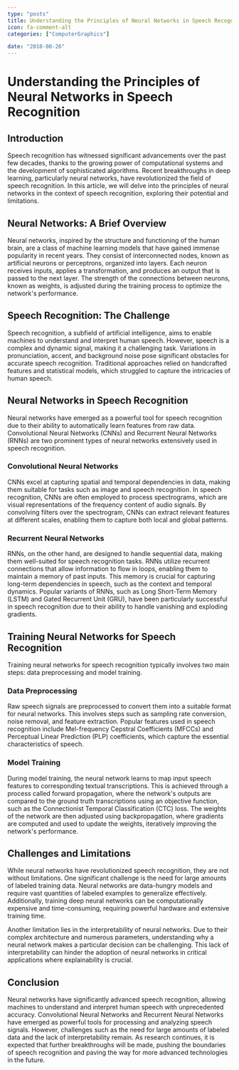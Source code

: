 ```yaml
---
type: "posts"
title: Understanding the Principles of Neural Networks in Speech Recognition
icon: fa-comment-alt
categories: ["ComputerGraphics"]

date: "2018-08-26"
---
```




# Understanding the Principles of Neural Networks in Speech Recognition

## Introduction

Speech recognition has witnessed significant advancements over the past few decades, thanks to the growing power of computational systems and the development of sophisticated algorithms. Recent breakthroughs in deep learning, particularly neural networks, have revolutionized the field of speech recognition. In this article, we will delve into the principles of neural networks in the context of speech recognition, exploring their potential and limitations.

## Neural Networks: A Brief Overview

Neural networks, inspired by the structure and functioning of the human brain, are a class of machine learning models that have gained immense popularity in recent years. They consist of interconnected nodes, known as artificial neurons or perceptrons, organized into layers. Each neuron receives inputs, applies a transformation, and produces an output that is passed to the next layer. The strength of the connections between neurons, known as weights, is adjusted during the training process to optimize the network's performance.

## Speech Recognition: The Challenge

Speech recognition, a subfield of artificial intelligence, aims to enable machines to understand and interpret human speech. However, speech is a complex and dynamic signal, making it a challenging task. Variations in pronunciation, accent, and background noise pose significant obstacles for accurate speech recognition. Traditional approaches relied on handcrafted features and statistical models, which struggled to capture the intricacies of human speech.

## Neural Networks in Speech Recognition

Neural networks have emerged as a powerful tool for speech recognition due to their ability to automatically learn features from raw data. Convolutional Neural Networks (CNNs) and Recurrent Neural Networks (RNNs) are two prominent types of neural networks extensively used in speech recognition.

### Convolutional Neural Networks

CNNs excel at capturing spatial and temporal dependencies in data, making them suitable for tasks such as image and speech recognition. In speech recognition, CNNs are often employed to process spectrograms, which are visual representations of the frequency content of audio signals. By convolving filters over the spectrogram, CNNs can extract relevant features at different scales, enabling them to capture both local and global patterns.

### Recurrent Neural Networks

RNNs, on the other hand, are designed to handle sequential data, making them well-suited for speech recognition tasks. RNNs utilize recurrent connections that allow information to flow in loops, enabling them to maintain a memory of past inputs. This memory is crucial for capturing long-term dependencies in speech, such as the context and temporal dynamics. Popular variants of RNNs, such as Long Short-Term Memory (LSTM) and Gated Recurrent Unit (GRU), have been particularly successful in speech recognition due to their ability to handle vanishing and exploding gradients.

## Training Neural Networks for Speech Recognition

Training neural networks for speech recognition typically involves two main steps: data preprocessing and model training.

### Data Preprocessing

Raw speech signals are preprocessed to convert them into a suitable format for neural networks. This involves steps such as sampling rate conversion, noise removal, and feature extraction. Popular features used in speech recognition include Mel-frequency Cepstral Coefficients (MFCCs) and Perceptual Linear Prediction (PLP) coefficients, which capture the essential characteristics of speech.

### Model Training

During model training, the neural network learns to map input speech features to corresponding textual transcriptions. This is achieved through a process called forward propagation, where the network's outputs are compared to the ground truth transcriptions using an objective function, such as the Connectionist Temporal Classification (CTC) loss. The weights of the network are then adjusted using backpropagation, where gradients are computed and used to update the weights, iteratively improving the network's performance.

## Challenges and Limitations

While neural networks have revolutionized speech recognition, they are not without limitations. One significant challenge is the need for large amounts of labeled training data. Neural networks are data-hungry models and require vast quantities of labeled examples to generalize effectively. Additionally, training deep neural networks can be computationally expensive and time-consuming, requiring powerful hardware and extensive training time.

Another limitation lies in the interpretability of neural networks. Due to their complex architecture and numerous parameters, understanding why a neural network makes a particular decision can be challenging. This lack of interpretability can hinder the adoption of neural networks in critical applications where explainability is crucial.

## Conclusion

Neural networks have significantly advanced speech recognition, allowing machines to understand and interpret human speech with unprecedented accuracy. Convolutional Neural Networks and Recurrent Neural Networks have emerged as powerful tools for processing and analyzing speech signals. However, challenges such as the need for large amounts of labeled data and the lack of interpretability remain. As research continues, it is expected that further breakthroughs will be made, pushing the boundaries of speech recognition and paving the way for more advanced technologies in the future.